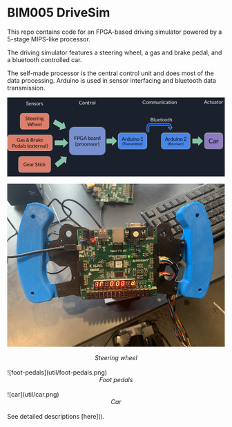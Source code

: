 # BIM005 DriveSim

This repo contains code for an FPGA-based driving simulator powered by a 5-stage MIPS-like processor.

The driving simulator features a steering wheel, a gas and brake pedal, and a bluetooth controlled car.

The self-made processor is the central control unit and does most of the data processing. Arduino is used in sensor interfacing and bluetooth data transmission.

![overview](util/project-overview.png)

![steering wheel](util/steering-wheel.png)

<div align="center"><i>Steering wheel</i></div>
<br>
![foot-pedals](util/foot-pedals.png)

<div align="center"><i>Foot pedals</i></div>
<br>
![car](util/car.png)

<div align="center"><i>Car</i></div>
<br>
See detailed descriptions [here]().